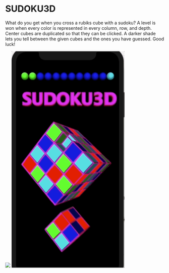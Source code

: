 # SUDOKU3D
What do you get when you cross a rubiks cube with a sudoku?
A level is won when every color is represented in every column, row, and depth. 
Center cubes are duplicated so that they can be clicked. A darker shade lets you tell between the given cubes and the ones you have guessed.
Good luck!

![](3x3.gif)
![](Win.gif)
